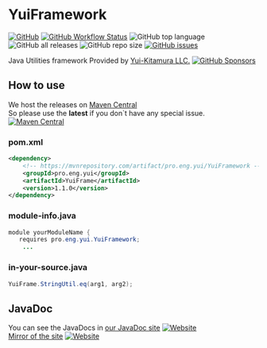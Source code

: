 # YuiFramework
[![GitHub](https://img.shields.io/github/license/Yui-KitamuraLLC/YuiFramework)](https://github.com/Yui-KitamuraLLC/YuiFramework/blob/main/LICENSE)
[![GitHub Workflow Status](https://img.shields.io/github/actions/workflow/status/Yui-KitamuraLLC/YuiFramework/buildJar.yml)](https://github.com/Yui-KitamuraLLC/YuiFramework/actions)
![GitHub top language](https://img.shields.io/github/languages/top/Yui-KitamuraLLC/YuiFramework)
![GitHub all releases](https://img.shields.io/github/downloads/Yui-KitamuraLLC/YuiFramework/total)
![GitHub repo size](https://img.shields.io/github/repo-size/Yui-KitamuraLLC/YuiFramework)
[![GitHub issues](https://img.shields.io/github/issues/Yui-KitamuraLLC/YuiFramework)](https://github.com/Yui-KitamuraLLC/YuiFramework/issues)

Java Utilities framework 
Provided by [Yui-Kitamura LLC.](https://yui.eng.pro/llc/)
[![GitHub Sponsors](https://img.shields.io/github/sponsors/Yui-KitamuraLLC)](https://github.com/sponsors/Yui-KitamuraLLC)  

## How to use
We host the releases on [Maven Central](https://mvnrepository.com/artifact/pro.eng.yui/YuiFramework)  
So please use the **latest** if you don`t have any special issue.  
[![Maven Central](https://img.shields.io/maven-central/v/pro.eng.yui/YuiFramework.svg?label=Maven%20Central)](https://central.sonatype.com/artifact/pro.eng.yui/YuiFramework)

### pom.xml
```xml
<dependency>
    <!-- https://mvnrepository.com/artifact/pro.eng.yui/YuiFramework -->
    <groupId>pro.eng.yui</groupId>
    <artifactId>YuiFrame</artifactId>
    <version>1.1.0</version>
</dependency>
```
### module-info.java
```java
module yourModuleName {
   requires pro.eng.yui.YuiFramework;
    ...
```
### in-your-source.java
```java
YuiFrame.StringUtil.eq(arg1, arg2);
```

## JavaDoc
You can see the JavaDocs in [our JavaDoc site](https://yui-kitamurallc.github.io/YuiFramework/) [![Website](https://img.shields.io/website?down_message=offline&up_message=online&url=https%3A%2F%2Fyui-kitamurallc.github.io%2FYuiFramework)](https://yui-kitamurallc.github.io/YuiFramework)  
[Mirror of the site](https://yui.eng.pro/docs/YuiFramework/) [![Website](https://img.shields.io/website?down_message=offline&up_message=online&url=https%3A%2F%2Fyui.eng.pro%2Fdocs%2FYuiFramework)](https://yui.eng.pro/docs/YuiFramework)
